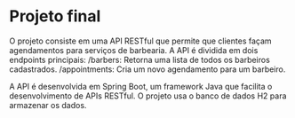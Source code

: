 # Projeto final

O projeto consiste em uma API RESTful que permite que clientes façam agendamentos para serviços de barbearia. A API é dividida em dois endpoints principais:
/barbers: Retorna uma lista de todos os barbeiros cadastrados.
/appointments: Cria um novo agendamento para um barbeiro.

A API é desenvolvida em Spring Boot, um framework Java que facilita o desenvolvimento de APIs RESTful. O projeto usa o banco de dados H2 para armazenar os dados.
